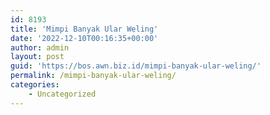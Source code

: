 ```yaml
---
id: 8193
title: 'Mimpi Banyak Ular Weling'
date: '2022-12-10T00:16:35+00:00'
author: admin
layout: post
guid: 'https://bos.awn.biz.id/mimpi-banyak-ular-weling/'
permalink: /mimpi-banyak-ular-weling/
categories:
    - Uncategorized
---
```


